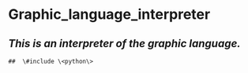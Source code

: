 # Graphic_language_interpreter
***This is an interpreter of the graphic language.***
---
    ##  \#include \<python\>
